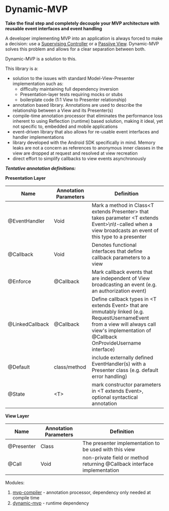 # Dynamic-MVP
**Take the final step and completely decouple your MVP architecture with reusable event interfaces and event handling**

A developer implementing MVP into an application is always forced to make a decision: use a [Supervising Controller](https://martinfowler.com/eaaDev/SupervisingPresenter.html) or a [Passiive View](https://martinfowler.com/eaaDev/PassiveScreen.html). Dynamic-MVP solves this problem and allows for a clear separation between both.

Dynamic-MVP is a solution to this.

This library is a:
  * solution to the issues with standard Model-View-Presenter implementation such as: 
      * difficulty maintaining full dependency inversion 
      * Presentation-layer tests requiring mocks or stubs
      * boilerplate code (1:1 View to Presenter relationship)
  * annotation based library. Annotations are used to describe the relationship between a View and its Presenter(s)
  * compile-time annotation processor that eliminates the performance loss inherent to using Reflection (runtime) based solution, making it ideal, yet not specific to, embedded and mobile applications
  * event-driven library that also allows for re-usable event interfaces and handler implementations
  * library developed with the Android SDK specifically in mind. Memory leaks are not a concern as references to anonymous inner classes in the view are dropped at request and resolved at view recreation
  * direct effort to simplify callbacks to view events asynchronously  

***Tentative annotation definitions:***

__Presentation Layer__

| Name | Annotation Parameters | Definition |
|  --- | --- | ----------------------------- |
| @EventHandler | Void |  Mark a method in Class\<T extends Presenter> that takes parameter \<T extends Event\>\n\t-called when a view broadcasts an event of this type to a presenter |
| @Callback | Void | Denotes functional interfaces that define callback parameters to a view |
| @Enforce | @Callback | Mark callback events that are independent of View broadcasting an event (e.g. an authorization event)|
| @LinkedCallback | @Callback | Define callback types in \<T extends Event> that are immutably linked (e.g. RequestUsernameEvent from a view will always call view's implementation of @Callback OnProvideUsername interface) |
| @Default | class/method | include externally defined EventHandler(s) with a Presenter class (e.g. default error handling) |
| @State | \<T> | mark constructor parameters in \<T extends Event>, optional syntactical annotation |


__View Layer__

|  Name | Annotation Parameters | Definition |
| ----- | -------- | ------------- |
| @Presenter | Class | The presenter implementation to be used with this view |
| @Call | Void | non-private field or method returning @Callback interface implementation |

Modules:
      
1. [mvp-compiler](https://github.com/prestongarno/mvp-compiler) - annotation processor, dependency only needed at compile time
2. [dynamic-mvp](https://github.com/prestongarno/Dynamic-MVP) - runtime dependency
